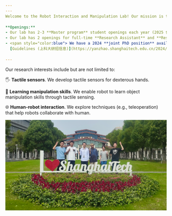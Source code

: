 ```yaml
---
---
Welcome to the Robot Interaction and Manipulation Lab! Our mission is to develop tactile sensing capabilities for humanoid robots.

**Openings:** 
- Our lab has 2-3 **Master program** student openings each year (2025 保研、统考) [应聘 APPLY](https://l1l6pvkmmmw.feishu.cn/share/base/form/shrcnSqulK34HeHeSwWuzwVkxMd){: .button}.
- Our lab has 2 openings for full-time **Research Assistant** and **Research Assistant Professor (or PostDoc)** [应聘 APPLY](https://l1l6pvkmmmw.feishu.cn/share/base/form/shrcnSqulK34HeHeSwWuzwVkxMd){: .button}.
- <span style="color:blue"> We have a 2024 **joint PhD position** available with BIGAI (北京通用人工智能研究院), focusing on robot manipulation, teleoperation, and related areas (application deadline: May 29 2024). Feel free to contact us by email.  For application details, please refer to
  [Guidelines (上科大研招信息)](https://yanzhao.shanghaitech.edu.cn/2024/0428/c2420a1094332/page.htm)  </span>

---
```


Our research interests include but are not limited to:

🖐️ **Tactile sensors**. We develop tactile sensors for dexterous hands.

🧠 **Learning manipulation skills**. We enable robot to learn object manipulation skills through tactile sensing. 

🌐 **Human-robot interaction**. We explore techniques (e.g., teleoperation) that help robots collaborate with human. 



<p align="center">
  <img src="images/lab-photo.PNG">
</p>